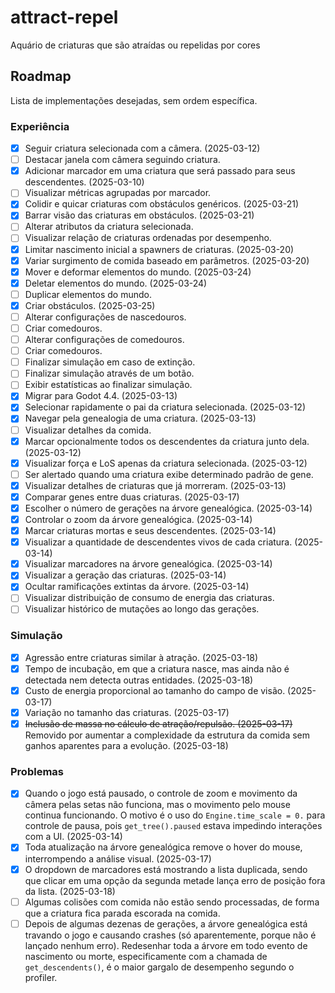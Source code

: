# attract-repel
Aquário de criaturas que são atraídas ou repelidas por cores

## Roadmap

Lista de implementações desejadas, sem ordem específica.

### Experiência

- [x] Seguir criatura selecionada com a câmera. (2025-03-12)
- [ ] Destacar janela com câmera seguindo criatura.
- [x] Adicionar marcador em uma criatura que será passado para seus descendentes. (2025-03-10)
- [ ] Visualizar métricas agrupadas por marcador.
- [x] Colidir e quicar criaturas com obstáculos genéricos. (2025-03-21)
- [x] Barrar visão das criaturas em obstáculos. (2025-03-21)
- [ ] Alterar atributos da criatura selecionada.
- [ ] Visualizar relação de criaturas ordenadas por desempenho.
- [x] Limitar nascimento inicial a spawners de criaturas. (2025-03-20)
- [x] Variar surgimento de comida baseado em parâmetros. (2025-03-20)
- [x] Mover e deformar elementos do mundo. (2025-03-24)
- [x] Deletar elementos do mundo. (2025-03-24)
- [ ] Duplicar elementos do mundo.
- [x] Criar obstáculos. (2025-03-25)
- [ ] Alterar configurações de nascedouros.
- [ ] Criar comedouros.
- [ ] Alterar configurações de comedouros.
- [ ] Criar comedouros.
- [ ] Finalizar simulação em caso de extinção.
- [ ] Finalizar simulação através de um botão.
- [ ] Exibir estatísticas ao finalizar simulação.
- [x] Migrar para Godot 4.4. (2025-03-13)
- [x] Selecionar rapidamente o pai da criatura selecionada. (2025-03-12)
- [x] Navegar pela genealogia de uma criatura. (2025-03-13)
- [ ] Visualizar detalhes da comida.
- [x] Marcar opcionalmente todos os descendentes da criatura junto dela. (2025-03-12)
- [x] Visualizar força e LoS apenas da criatura selecionada. (2025-03-12)
- [ ] Ser alertado quando uma criatura exibe determinado padrão de gene.
- [x] Visualizar detalhes de criaturas que já morreram. (2025-03-13)
- [x] Comparar genes entre duas criaturas. (2025-03-17)
- [x] Escolher o número de gerações na árvore genealógica. (2025-03-14)
- [x] Controlar o zoom da árvore genealógica. (2025-03-14)
- [x] Marcar criaturas mortas e seus descendentes. (2025-03-14)
- [x] Visualizar a quantidade de descendentes vivos de cada criatura. (2025-03-14)
- [x] Visualizar marcadores na árvore genealógica. (2025-03-14)
- [x] Visualizar a geração das criaturas. (2025-03-14)
- [x] Ocultar ramificações extintas da árvore. (2025-03-14)
- [ ] Visualizar distribuição de consumo de energia das criaturas.
- [ ] Visualizar histórico de mutações ao longo das gerações.

### Simulação

- [x] Agressão entre criaturas similar à atração. (2025-03-18)
- [x] Tempo de incubação, em que a criatura nasce, mas ainda não é detectada nem detecta outras entidades. (2025-03-18)
- [x] Custo de energia proporcional ao tamanho do campo de visão. (2025-03-17)
- [x] Variação no tamanho das criaturas. (2025-03-17)
- [x] ~~Inclusão de massa no cálculo de atração/repulsão. (2025-03-17)~~ Removido por aumentar a complexidade da estrutura da comida sem ganhos aparentes para a evolução. (2025-03-18)

### Problemas

- [x] Quando o jogo está pausado, o controle de zoom e movimento da câmera pelas setas não funciona, mas o movimento pelo mouse continua funcionando. O motivo é o uso do `Engine.time_scale = 0.` para controle de pausa, pois `get_tree().paused` estava impedindo interações com a UI. (2025-03-14)
- [x] Toda atualização na árvore genealógica remove o hover do mouse, interrompendo a análise visual. (2025-03-17)
- [x] O dropdown de marcadores está mostrando a lista duplicada, sendo que clicar em uma opção da segunda metade lança erro de posição fora da lista. (2025-03-18)
- [ ] Algumas colisões com comida não estão sendo processadas, de forma que a criatura fica parada escorada na comida.
- [ ] Depois de algumas dezenas de gerações, a árvore genealógica está travando o jogo e causando crashes (só aparentemente, porque não é lançado nenhum erro). Redesenhar toda a árvore em todo evento de nascimento ou morte, especificamente com a chamada de `get_descendents()`, é o maior gargalo de desempenho segundo o profiler.